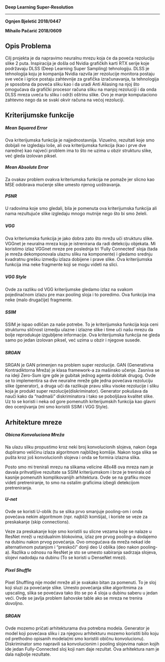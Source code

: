 ****Deep Learning Super-Resolution****

********

****Ognjen Bjeletić ****20****18/****0****447****

****Mihailo Pačarić ****20****18/****0****609****

Opis Problema
-------------

Cilj projekta je da napravimo neuralnu mrezu koja će da poveća
rezoluciju slike 2 puta. Inspiracija je došla od Nvidia grafičkih karti
RTX serije koje podržavaju DLSS (Deep Learning Super Sampling)
tehnologiju. DLSS je tehnologija koju je kompanija Nvidia razvila jer
rezolucije monitora postaju sve veće i igrice postaju zahtevnije za
grafička izračunavanja, ta tehnologija je sposobna da poveća sliku kao i
da uradi Anti Aliasing na njoj što omogućava da grafički procesor računa
sliku na manjoj rezoluciji i da onda DLSS mreza uveća tu sliku i održi
oštrinu slike. Ovo je manje komputaciono zahtevno nego da se svaki okvir
računa na većoj rezoluciji.

Kriterijumske funkcije
----------------------

##### Mean Squared Error

Ova kriterijumska funkcija je najjednostavnija. Vizuelno, rezultati koje
smo dobijali ne izgledaju loše, ali ova kriterijumska funkcija (kao i
prve dve naredne) kao najveći problem ima to što ne uzima u obzir
strukturu slike, već gleda izolovan piksel.

##### Mean **Absolute** Error

Za ovakav problem ovakva kriteriumska funkcija ne pomaže jer slicno kao
MSE odobrava mućenje slike umesto njenog uoštravanja.

##### PSNR

U radovima koje smo gledali, bila je pomenuta ova kriterijumska funkcija
ali nama rezultujuće slike izgledaju mnogo mutnije nego što bi smo
želeli.

##### 

##### VGG

Ova kriteriumska funkcija je jako dobra zato što mrežu uči strukturu
slike. VGGnet je neuralna mreza koja je istrenirana da radi detekciju
objekata. Mi koristimo izlaz VGGnet mreze pre poslednja tri ‘Fully
Connected’ sloja (tada je mreža dekomponovala ulaznu sliku na
komponente) i gledamo srednju kvadratnu grešku izmedju izlaza dobijene i
prave slike. Ova kriterijumska funkcija ima neke fragmente koji se mogu
videti na slici.

##### 

##### VGG Style

Ovde za razliku od VGG kriterijumske gledamo izlaz na svakom
pojedinačnom izlazu pre max pooling sloja i to poredimo. Ova funkcija
ima neke (malo drugačije) fragmente.

##### 

##### 

##### 

##### 

##### 

##### SSIM

SSIM je ispao odličan za naše potrebe. To je kriterijumska funkcija koja
ceni strukturnu sličnost izmedju ulazne i izlazne slike i time uči našu
mrezu da bolje reprodukuje izgubljene informacije. Ova kriterijumska
funkcija ne gleda samo po jedan izolovan piksel, već uzima u obzir i
njegove susede.

##### 

##### SRGAN

SRGAN je GAN primenjen na problem super rezolucije. GAN (Generativna
Kontradiktorna Mreža) je klasa framework-a za mašinsko učenje. Zasniva
se na ideji Zero-Sum igre gde je gubitak jednog agenta dobitak drugog.
Ovde se to implementira sa dve neuralne mreže gde jedna povećava
rezoluciju slike (generator), a druga uči da razlikuje pravu sliku
visoke rezolucije i sliku koja je produkt super
rezolucije(diskriminator). Generator pokušava da nauči kako da “nadmaši”
diskriminatora i tako se poboljšava kvalitet slike. Uz to se koristi i
neka od gore pomenutih kriterijumskih funkcija kao glavni deo
ocenjivanja (mi smo koristili SSIM i VGG Style).

Arhitekture mreze
-----------------

##### Obicna Konvoluciona Mreža

Na ulazu sliku propustimo kroz neki broj konvolucionih slojeva, nakon
čega dupliramo veličinu izlaza algoritmom najbližeg komšije. Nakon toga
slika se pušta kroz još konvolucionih slojeva i onda se formira izlazna
slika.

Posto smo mi trenirali mrezu na slikama velicine 48x48 ova mreza nam je
davala prihvatljive rezultate sa SSIM kriterijumskom i brze je trenirala
od kasnije pomenutih komplikovanijih arhitektura. Ovde se na grafiku
moze videti pretreniranje, to smo na ostalim graficima izbegli
detekcijom pretreniranja.

##### U-net

Ovde se koristi U-oblik (tu se slika prvo smanjuje pooling-om i onda
povećava nekim algoritmom (npr. najbliži komšija), i koriste se veze za
preskakanje (skip connections).

Veze za preskakanje koje smo koristili su slicne vezama koje se nalaze u
ResNet mreži u rezidualnim blokovima, izlaz pre prvog pooling-a dodajemo
na dubinu nakon prvog povećanja. Ovo omogućava da mreža nekad ide
alternativnom putanjom i “preskoči” donji deo U oblika (deo nakon
pooling-a). Razlika u odnosu na ResNet je sto se umesto sabiranja
sadrzaja slojeva, slojevi nadodaju na dubinu (To se koristi u DenseNet
mrezi).

##### 

##### Pixel Shuffle

Pixel Shuffling nije model mreže ali je svakako bitan za pomenuti. To je
sloj koji sluzi za povećanje slike. Umesto povećanja slike algoritmima
za upscaling, slika se povećava tako što se po 4 sloja u dubinu saberu u
jedan veći. Ovde se javlja problem šahovske table ako se mreza ne
trenira dovoljno.

##### 

##### 

##### 

##### 

##### SRGAN

Ovde mozemo pričati arhitekturama dva potrebna modela. Generator je
model koji povećava sliku i za njegovu arhitekturu mozemo koristiti bilo
koju od prethodno opisanih modela(mi smo koristili običnu konvolucionu).
Diskriminator smo napravili sa konvolucionim i pooling slojevima nakon
kojih ide jedan Fully-Connected sloj koji nam daje rezultat. Ova
arhitektura nam je dala najbolje rezultate.
